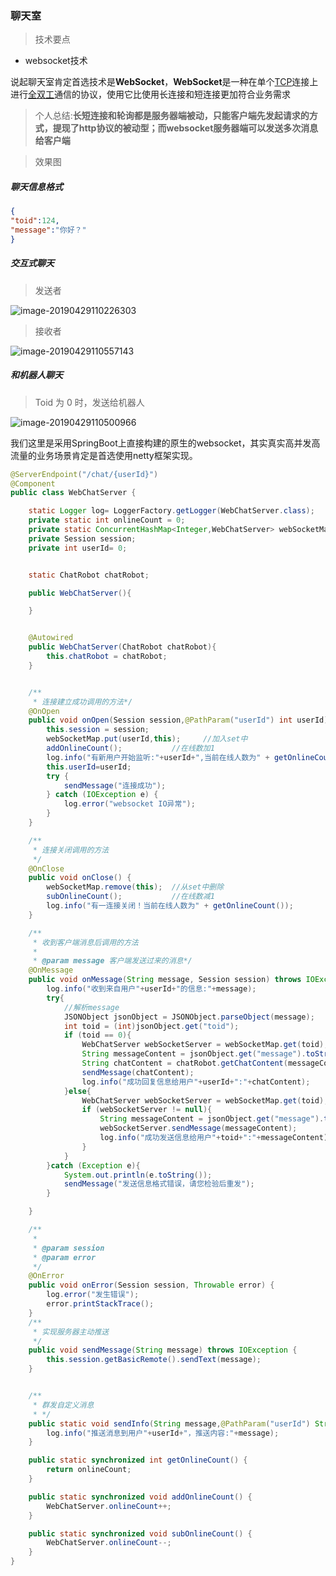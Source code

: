 ### 聊天室



>技术要点

* websocket技术



说起聊天室肯定首选技术是**WebSocket**，**WebSocket**是一种在单个[TCP](https://baike.baidu.com/item/TCP)连接上进行[全双工](https://baike.baidu.com/item/全双工)通信的协议，使用它比使用长连接和短连接更加符合业务需求

> 个人总结:**长短连接和轮询都是服务器端被动，只能客户端先发起请求的方式，提现了http协议的被动型；而websocket服务器端可以发送多次消息给客户端**





> 效果图

##### 聊天信息格式

```json
{
"toid":124,
"message":"你好？"
}
```



##### 交互式聊天

> 发送者

![image-20190429110226303](/Users/hcy/Documents/CodeProject/SpringBoot/smartrobot/md/img/image-20190429110226303.png)

> 接收者

![image-20190429110557143](/Users/hcy/Documents/CodeProject/SpringBoot/smartrobot/md/img/image-201904291105571431.png)



##### 和机器人聊天

> Toid 为 0 时，发送给机器人

![image-20190429110500966](/Users/hcy/Documents/CodeProject/SpringBoot/smartrobot/md/img/image-201904291102261303.png)



我们这里是采用SpringBoot上直接构建的原生的websocket，其实真实高并发高流量的业务场景肯定是首选使用netty框架实现。



```java
@ServerEndpoint("/chat/{userId}")
@Component
public class WebChatServer {

    static Logger log= LoggerFactory.getLogger(WebChatServer.class);
    private static int onlineCount = 0;
    private static ConcurrentHashMap<Integer,WebChatServer> webSocketMap = new ConcurrentHashMap<>();
    private Session session;
    private int userId= 0;


    static ChatRobot chatRobot;

    public WebChatServer(){

    }


    @Autowired
    public WebChatServer(ChatRobot chatRobot){
        this.chatRobot = chatRobot;
    }


    /**
     * 连接建立成功调用的方法*/
    @OnOpen
    public void onOpen(Session session,@PathParam("userId") int userId) {
        this.session = session;
        webSocketMap.put(userId,this);     //加入set中
        addOnlineCount();           //在线数加1
        log.info("有新用户开始监听:"+userId+",当前在线人数为" + getOnlineCount());
        this.userId=userId;
        try {
            sendMessage("连接成功");
        } catch (IOException e) {
            log.error("websocket IO异常");
        }
    }

    /**
     * 连接关闭调用的方法
     */
    @OnClose
    public void onClose() {
        webSocketMap.remove(this);  //从set中删除
        subOnlineCount();           //在线数减1
        log.info("有一连接关闭！当前在线人数为" + getOnlineCount());
    }

    /**
     * 收到客户端消息后调用的方法
     *
     * @param message 客户端发送过来的消息*/
    @OnMessage
    public void onMessage(String message, Session session) throws IOException {
        log.info("收到来自用户"+userId+"的信息:"+message);
        try{
            //解析message
            JSONObject jsonObject = JSONObject.parseObject(message);
            int toid = (int)jsonObject.get("toid");
            if (toid == 0){
                WebChatServer webSocketServer = webSocketMap.get(toid);
                String messageContent = jsonObject.get("message").toString();
                String chatContent = chatRobot.getChatContent(messageContent);
                sendMessage(chatContent);
                log.info("成功回复信息给用户"+userId+":"+chatContent);
            }else{
                WebChatServer webSocketServer = webSocketMap.get(toid);
                if (webSocketServer != null){
                    String messageContent = jsonObject.get("message").toString();
                    webSocketServer.sendMessage(messageContent);
                    log.info("成功发送信息给用户"+toid+":"+messageContent);
                }
            }
        }catch (Exception e){
            System.out.println(e.toString());
            sendMessage("发送信息格式错误，请您检验后重发");
        }

    }

    /**
     *
     * @param session
     * @param error
     */
    @OnError
    public void onError(Session session, Throwable error) {
        log.error("发生错误");
        error.printStackTrace();
    }
    /**
     * 实现服务器主动推送
     */
    public void sendMessage(String message) throws IOException {
        this.session.getBasicRemote().sendText(message);
    }


    /**
     * 群发自定义消息
     * */
    public static void sendInfo(String message,@PathParam("userId") String userId) throws IOException {
        log.info("推送消息到用户"+userId+"，推送内容:"+message);
    }

    public static synchronized int getOnlineCount() {
        return onlineCount;
    }

    public static synchronized void addOnlineCount() {
        WebChatServer.onlineCount++;
    }

    public static synchronized void subOnlineCount() {
        WebChatServer.onlineCount--;
    }
}
```

